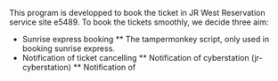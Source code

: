 This program is developped to book the ticket in JR West Reservation service site e5489.
To book the tickets smoothly, we decide three aim:
* Sunrise express booking
** The tampermonkey script, only used in booking sunrise express.
* Notification of ticket cancelling
** Notification of cyberstation (jr-cyberstation)
** Notification of 

